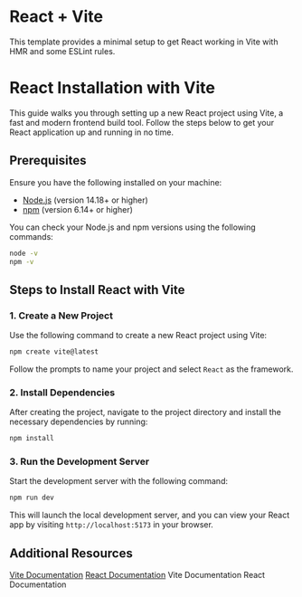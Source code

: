 # React + Vite

This template provides a minimal setup to get React working in Vite with HMR and some ESLint rules.
# React Installation with Vite

This guide walks you through setting up a new React project using Vite, a fast and modern frontend build tool. Follow the steps below to get your React application up and running in no time.

## Prerequisites

Ensure you have the following installed on your machine:

- [Node.js](https://nodejs.org/) (version 14.18+ or higher)
- [npm](https://www.npmjs.com/) (version 6.14+ or higher)

You can check your Node.js and npm versions using the following commands:

```bash
node -v
npm -v
```
## Steps to Install React with Vite

### 1. Create a New Project

Use the following command to create a new React project using Vite:

```bash
npm create vite@latest
```
Follow the prompts to name your project and select `React` as the framework.

### 2. Install Dependencies

After creating the project, navigate to the project directory and install the necessary dependencies by running:

```bash
npm install
```

### 3. Run the Development Server

Start the development server with the following command:

```bash
npm run dev
```
This will launch the local development server, and you can view your React app by visiting `http://localhost:5173` in your browser.

## Additional Resources

[Vite Documentation](https://vitejs.dev/)
[React Documentation](https://reactjs.org/)
Vite Documentation
React Documentation